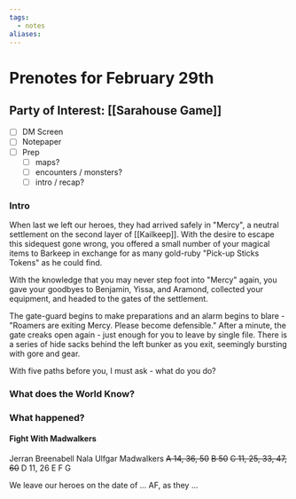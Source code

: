 ```yaml
---
tags:
  - notes
aliases:
---
```


# Prenotes for February 29th
## Party of Interest: [[Sarahouse Game]]
- [ ] DM Screen
- [ ] Notepaper
- [ ] Prep
	- [ ] maps?
	- [ ] encounters / monsters?
	- [ ] intro / recap?

### Intro
When last we left our heroes, they had arrived safely in "Mercy", a neutral settlement on the second layer of [[Kailkeep]]. With the desire to escape this sidequest gone wrong, you offered a small number of your magical items to Barkeep in exchange for as many gold-ruby "Pick-up Sticks Tokens" as he could find. 

With the knowledge that you may never step foot into "Mercy" again, you gave your goodbyes to Benjamin, Yissa, and Aramond, collected your equipment, and headed to the gates of the settlement. 

The gate-guard begins to make preparations and an alarm begins to blare - "Roamers are exiting Mercy. Please become defensible." After a minute, the gate creaks open again - just enough for you to leave by single file. There is a series of hide sacks behind the left bunker as you exit, seemingly bursting with gore and gear. 

With five paths before you, I must ask - what do you do?

### What does the World Know?


### What happened?
#### Fight With Madwalkers
Jerran
Breenabell
Nala
Ulfgar
Madwalkers
~~A 14, 36, 50~~
~~B 50~~
~~C 11, 25, 33, 47, 60~~
D 11, 26
E
F
G

We leave our heroes on the date of ... AF, as they ...